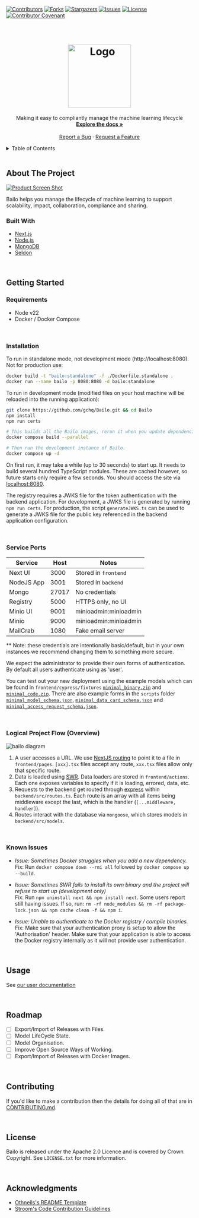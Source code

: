 [![Contributors][contributors-shield]][contributors-url] [![Forks][forks-shield]][forks-url]
[![Stargazers][stars-shield]][stars-url] [![Issues][issues-shield]][issues-url]
[![License][license-shield]][license-url] [![Contributor Covenant][code-of-conduct-shield]][code-of-conduct-url]

<!-- PROJECT LOGO -->
<br />
<div align="center">
  <a href="https://github.com/gchq/Bailo">
    <h1>
      <!-- TODO: Fix #gh-dark-mode-only -->
      <img src="frontend/public/logo-vertical-dark-transparent.png" alt="Logo" width="170">
    </h1>
  </a>

  <p align="center">
    Making it easy to compliantly manage the machine learning lifecycle
    <br />
    <a href="https://gchq.github.io/Bailo/docs"><strong>Explore the docs »</strong></a>
    <br />
    <br />
    <a href="https://github.com/gchq/Bailo/issues">Report a Bug</a>
    ·
    <a href="https://github.com/gchq/Bailo/issues">Request a Feature</a>
  </p>
</div>

<!-- TABLE OF CONTENTS -->
<details>
  <summary>Table of Contents</summary>
  <ol>
    <li>
      <a href="#about-the-project">About The Project</a>
      <ul>
        <li><a href="#built-with">Built With</a></li>
      </ul>
    </li>
    <li>
      <a href="#getting-started">Getting Started</a>
      <ul>
        <li><a href="#requirements">Requirements</a></li>
        <li><a href="#installation">Installation</a></li>
        <li><a href="#service-ports">Service Ports</a></li>
        <li><a href="#logical-project-flow-overview">Logical Project Flow (Overview)</a></li>
        <li><a href="#known-issues">Known Issues</a></li>
      </ul>
    </li>
    <li><a href="#usage">Usage</a></li>
    <li><a href="#contributing">Contributing</a></li>
    <li><a href="#breaking-changes">Breaking Changes</a></li>
    <li><a href="#license">License</a></li>
    <li><a href="#acknowledgments">Acknowledgments</a></li>
  </ol>
</details>

<br />

<!-- ABOUT THE PROJECT -->

## About The Project

[![Product Screen Shot][product-screenshot]](https://github.com/gchq/Bailo)

Bailo helps you manage the lifecycle of machine learning to support scalability, impact, collaboration, compliance and
sharing.

### Built With

- [Next.js](https://nextjs.org/)
- [Node.js](https://nodejs.org/)
- [MongoDB](https://www.mongodb.com/)
- [Seldon](https://www.seldon.io/)

<br />

<!-- GETTING STARTED -->

## Getting Started

### Requirements

- Node v22
- Docker / Docker Compose

<br />

### Installation

To run in standalone mode, not development mode (http://localhost:8080). Not for production use:

```bash
docker build -t "bailo:standalone" -f ./Dockerfile.standalone .
docker run --name bailo -p 8080:8080 -d bailo:standalone
```

To run in development mode (modified files on your host machine will be reloaded into the running application):

```bash
git clone https://github.com/gchq/Bailo.git && cd Bailo
npm install
npm run certs

# This builds all the Bailo images, rerun it when you update dependencies.
docker compose build --parallel

# Then run the development instance of Bailo.
docker compose up -d
```

On first run, it may take a while (up to 30 seconds) to start up. It needs to build several hundred TypeScript modules.
These are cached however, so future starts only require a few seconds. You should access the site via
[localhost:8080](http://localhost:8080).

The registry requires a JWKS file for the token authentication with the backend application. For development, a JWKS
file is generated by running `npm run certs`. For production, the script `generateJWKS.ts` can be used to generate a
JWKS file for the public key referenced in the backend application configuration.

<br />

### Service Ports

| Service    | Host  | Notes                 |
| ---------- | ----- | --------------------- |
| Next UI    | 3000  | Stored in `frontend`  |
| NodeJS App | 3001  | Stored in `backend`   |
| Mongo      | 27017 | No credentials        |
| Registry   | 5000  | HTTPS only, no UI     |
| Minio UI   | 9001  | minioadmin:minioadmin |
| Minio      | 9000  | minioadmin:minioadmin |
| MailCrab   | 1080  | Fake email server     |

\*\* Note: these credentials are intentionally basic/default, but in your own instances we recommend changing them to
something more secure.

We expect the administrator to provide their own forms of authentication. By default all users authenticate using as
'user'.

You can test out your new deployment using the example models which can be found in `frontend/cypress/fixtures`
[`minimal_binary.zip`](frontend/cypress/fixtures/minimal_binary.zip) and
[`minimal_code.zip`](frontend/cypress/fixtures/minimal_code.zip). There are also example forms in the `scripts` folder
[`minimal_model_schema.json`](backend/src/scripts/example_schemas/minimal_model_schema.json),
[`minimal_data_card_schema.json`](backend/src/scripts/example_schemas/minimal_data_card_schema.json) and
[`minimal_access_request_schema.json`](backend/src/scripts/example_schemas/minimal_access_request_schema.json).

<br />

### Logical Project Flow (Overview)

![bailo diagram](frontend/public/mm-diagram.png)

1. A user accesses a URL. We use [NextJS routing](https://nextjs.org/docs/routing/introduction) to point it to a file in
   `frontend/pages`. `[xxx].tsx` files accept any route, `xxx.tsx` files allow only that specific route.
2. Data is loaded using [SWR](https://swr.vercel.app/). Data loaders are stored in `frontend/actions`. Each one exposes
   variables to specify if it is loading, errored, data, etc.
3. Requests to the backend get routed through [express](https://expressjs.com/) within `backend/src/routes.ts`. Each
   route is an array with all items being middleware except the last, which is the handler (`[...middleware, handler]`).
4. Routes interact with the database via `mongoose`, which stores models in `backend/src/models`.

<br />

### Known Issues

- _Issue: Sometimes Docker struggles when you add a new dependency._ <br /> Fix: Run `docker compose down --rmi all`
  followed by `docker compose up --build`.

- _Issue: Sometimes SWR fails to install its own binary and the project will refuse to start up (development only)_
  <br /> Fix: Run `npm uninstall next && npm install next`. Some users report still having issues. If so, run:
  `rm -rf node_modules && rm -rf package-lock.json && npm cache clean -f && npm i`.

- _Issue: Unable to authenticate to the Docker registry / compile binaries._ <br /> Fix: Make sure that your
  authentication proxy is setup to allow the 'Authorisation' header. Make sure that your application is able to access
  the Docker registry internally as it will not provide user authentication.

<br />

## Usage

See [our user documentation](https://gchq.github.io/Bailo/docs)

<br />

<!-- ROADMAP -->

## Roadmap

- [ ] Export/Import of Releases with Files.
- [ ] Model LifeCycle State.
- [ ] Model Organisation.
- [ ] Improve Open Source Ways of Working.
- [ ] Export/Import of Releases with Docker Images.

<br />

<!-- CONTRIBUTING -->

## Contributing

If you'd like to make a contribution then the details for doing all of that are in
[CONTRIBUTING.md](https://github.com/gchq/Bailo/blob/main/CONTRIBUTING.md).

<br />

<!-- LICENSE -->

## License

Bailo is released under the Apache 2.0 Licence and is covered by Crown Copyright. See `LICENSE.txt` for more
information.

<br />

<!-- ACKNOWLEDGMENTS -->

## Acknowledgments

- [Othneils's README Template](https://github.com/othneildrew/Best-README-Template)
- [Stroom's Code Contribution Guidelines](https://github.com/gchq/stroom/blob/master/CONTRIBUTING.md)

<!-- MARKDOWN LINKS & IMAGES -->
<!-- https://www.markdownguide.org/basic-syntax/#reference-style-links -->

[contributors-shield]: https://img.shields.io/github/contributors/gchq/bailo.svg?style=for-the-badge
[contributors-url]: https://github.com/gchq/Bailo/graphs/contributors
[forks-shield]: https://img.shields.io/github/forks/gchq/bailo.svg?style=for-the-badge
[forks-url]: https://github.com/gchq/Bailo/network/members
[stars-shield]: https://img.shields.io/github/stars/gchq/bailo.svg?style=for-the-badge
[stars-url]: https://github.com/gchq/Bailo/stargazers
[issues-shield]: https://img.shields.io/github/issues/gchq/bailo.svg?style=for-the-badge
[issues-url]: https://github.com/gchq/Bailo/issues
[license-shield]: https://img.shields.io/github/license/gchq/bailo.svg?style=for-the-badge
[license-url]: https://github.com/gchq/Bailo/blob/main/LICENSE.txt
[code-of-conduct-shield]: https://img.shields.io/badge/Contributor%20Covenant-2.1-4baaaa.svg?style=for-the-badge
[code-of-conduct-url]: https://github.com/gchq/Bailo/blob/main/CODE_OF_CONDUCT.md
[product-screenshot]: frontend/public/images/bailo-marketplace.png
